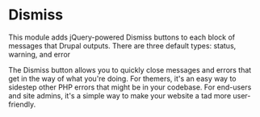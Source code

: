 Dismiss
=======

This module adds jQuery-powered Dismiss buttons to each block of messages that
Drupal outputs. There are three default types: status, warning, and error

The Dismiss button allows you to quickly close messages and errors that get in
the way of what you're doing. For themers, it's an easy way to sidestep other
PHP errors that might be in your codebase. For end-users and site admins, it's
a simple way to make your website a tad more user-friendly.

